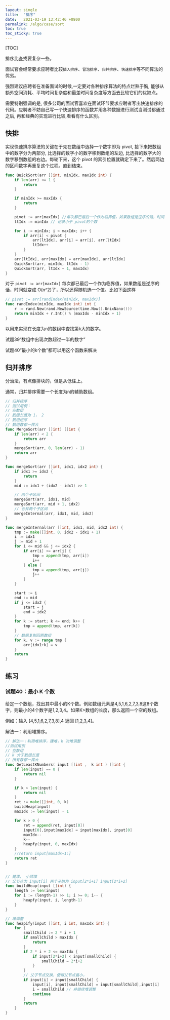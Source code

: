 ```yaml
---
layout: single
title:  "排序"
date:   2021-03-19 13:42:46 +0800
permalink: /algo/case/sort
toc: true
toc_sticky: true
---
```


[TOC]





排序比査找要复杂一些。

面试官会经常要求应聘者比较`插入排序`、`冒泡排序`、`归并排序`、`快速排序`等不同算法的优劣。

强烈建议应聘者在准备面试的时候,一定要对各种排序算法的特点烂熟于胸, 能够从额外空间消耗、平均时间复杂度和最差时间复杂度等方面去比较它们的优缺点。

需要特别强调的是, 很多公司的面试官喜欢在面试环节要求应聘者写出快速排序的代码。应聘者不妨自己写一个快速排序的函数并用各种数据进行测试当测试都通过之后, 再和经典的实现进行比较,看看有什么区別。

## 快排

实现快速排序算法的关键在于先在数组中选择一个数字即为 pivot, 接下来把数组中的数字分为两部分, 比选择的数字小的数字移到数组的左边, 比选择的数字大的数字移到数组的右边。每轮下来，这个 pivot 的索引位置就确定下来了。然后两边的区间数字再重复这个过程。直到结束。

```go
func QuickSort(arr []int, minIdx, maxIdx int) {
    if len(arr) <= 1 {
        return
    }

    if minIdx >= maxIdx {
        return
    }

    pivot := arr[maxIdx] //每次都已最后一个作为临界值，如果数组是逆序的话，时间就变成 O(n^2)了，所以还得随机选一个值。
    ltIdx := minIdx // 记录小于 pivot的个数 

    for i := minIdx; i < maxIdx; i++ {
        if arr[i] < pivot {
            arr[ltIdx], arr[i] = arr[i], arr[ltIdx]
            ltIdx++
        }
    }
    arr[ltIdx], arr[maxIdx] = arr[maxIdx], arr[ltIdx]
    QuickSort(arr, minIdx, ltIdx - 1)
    QuickSort(arr, ltIdx + 1, maxIdx)
}
```

对于 `pivot := arr[maxIdx]` 每次都已最后一个作为临界值，如果数组是逆序的话，时间就变成 O(n^2)了，所以还得随机选一个值。比如下面这样

```go
// pivot := arr[randIndex(minIdx, maxIdx)]
func randIndex(minIdx, maxIdx int) int {
    r := rand.New(rand.NewSource(time.Now().UnixNano()))
    return minIdx + r.Int() % (maxIdx - minIdx + 1)
}
```



以用来实现在长度为n的数组中査找第k大的数字。

试题39“数组中出现次数超过一半的数字”

试题40“最小的k个数”都可以用这个函数来解决

## 归并排序

分治法，有点像排块的，但是从低往上。

通常，归并排序需要一个长度为n的辅助数组。

```go
// 归并排序
// 测试用例：
// 空数组
// 数组长度为 1， 2
// 数组逆序
// 数组数都一样大
func MergeSort(arr []int) []int {
    if len(arr) < 2 {
        return arr
    }
    mergeSort(arr, 0, len(arr) - 1)
    return arr
}

func mergeSort(arr []int, idx1, idx2 int) {
    if idx1 >= idx2 {
        return
    }
    mid := idx1 + (idx2 - idx1) >> 1

    // 两个子区间
    mergeSort(arr, idx1, mid)
    mergeSort(arr, mid + 1, idx2)
    // 合并两个子区间
    mergeInternal(arr, idx1, mid, idx2)
}

func mergeInternal(arr []int, idx1, mid, idx2 int) {
    tmp := make([]int, 0, idx2 - idx1 + 1)
    i := idx1
    j := mid + 1
    for i <= mid && j <= idx2 {
        if arr[i] <= arr[j] {
            tmp = append(tmp, arr[i])
            i++
        } else {
            tmp = append(tmp, arr[j])
            j++
        }
    }

    start := i
    end := mid
    if j <= idx2 {
        start = j
        end = idx2
    }
    for k := start; k <= end; k++ {
        tmp = append(tmp, arr[k])
    }
    // 数据复制回原数组
    for k, v := range tmp {
        arr[idx1+k] = v
    }
    return
}
```





## 练习

### 试题40：最小 K 个数

给定一个数组，找出其中最小的K个数。例如数组元素是4,5,1,6,2,7,3,8这8个数字，则最小的4个数字是1,2,3,4。如果K>数组的长度，那么返回一个空的数组。

例如：输入 [4,5,1,6,2,7,3,8],4 返回 [1,2,3,4]。

解法一：利用堆排序。

```go
// 解法一：利用堆排序，建堆，k 次堆调整
//测试用例
// 空数组
// k 大于数组长度
// 所有数都一样大
func GetLeastKNumbers( input []int ,  k int ) []int {
    if len(input) == 0 {
        return nil
    }

    if k > len(input) {
        return nil
    }
    ret := make([]int, 0, k)
    buildHeap(input)
    maxIdx := len(input) - 1

    for k > 0 {
        ret = append(ret, input[0])
        input[0],input[maxIdx] = input[maxIdx], input[0]
        maxIdx--
        k--
        heapfy(input, 0, maxIdx)
    }
    //return input[maxIdx+1:]
    return ret
}


// 建堆， 小顶堆
// 父节点为 input[i] 两个子树为 input[2*i+1] input[2*i+2]
func buildHeap(input []int) {
    length := len(input)
    for i := (length-1) >> 1; i >= 0; i-- {
        heapfy(input, i, length-1)
    }
}

// 堆调整
func heapify(input []int, i int, maxIdx int) {
    for {
        smallChild := 2 * i + 1
        if smallChild > maxIdx {
            return
        }
        if 2 * i + 2 <= maxIdx {
            if input[2*i+2] < input[smallChild] {
                smallChild = 2*i+2
            }
        }
        // 父子节点交换，使得父节点最小，
        if input[i] > input[smallChild] {
            input[i], input[smallChild] = input[smallChild],input[i]
            i = smallChild // 并继续堆调整
            continue
        }
        return
    }
}
```

































